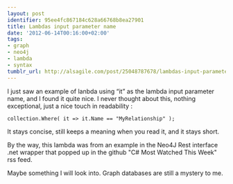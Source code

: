 ```yaml
---
layout: post
identifier: 95ee4fc867184c628a66768b8ea27901
title: Lambdas input parameter name
date: '2012-06-14T00:16:00+02:00'
tags:
- graph
- neo4j
- lambda
- syntax
tumblr_url: http://alsagile.com/post/25048787678/lambdas-input-parameter-name
---
```

I just saw an example of lanbda using “it” as the lambda input parameter name, and I found it quite nice. I never thought about this, nothing exceptional, just a nice touch in readability :

    collection.Where( it => it.Name == "MyRelationship" );

It stays concise, still keeps a meaning when you read it, and it stays short.

By the way, this lambda was from an example in the Neo4J Rest interface .net wrapper that popped up in the github "C# Most Watched This Week" rss feed.

Maybe something I will look into. Graph databases are still a mystery to me.
